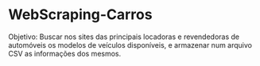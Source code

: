 # WebScraping-Carros

Objetivo: Buscar nos sites das principais locadoras e revendedoras de automóveis os modelos de veículos disponíveis, e armazenar num arquivo CSV as informações dos mesmos.
